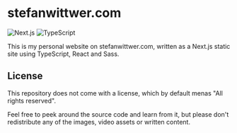 # stefanwittwer.com

![Next.js](https://img.shields.io/badge/Next.js-black?logo=next.js&logoColor=white)
![TypeScript](https://img.shields.io/badge/TypeScript-%23007ACC.svg?logo=typescript&logoColor=white)

This is my personal website on stefanwittwer.com, written as a Next.js static site using TypeScript, React and Sass.

## License

This repository does not come with a license, which by default menas "All rights reserved".

Feel free to peek around the source code and learn from it, but please don't redistribute any of the images, video assets or written content.

##
